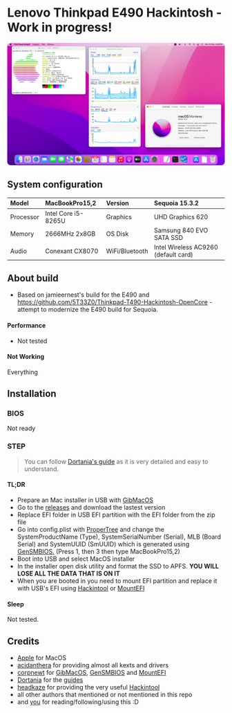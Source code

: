 # Lenovo Thinkpad E490 Hackintosh - Work in progress!
<p>
    <img style="border-radius: 8px" src="Assets/background.png">
</p>

## System configuration

| Model     | MacBookPro15,2      | Version        | Sequoia 15.3.2      |
| :-------- | :------------------ | :------------- | :------------------ |
| Processor | Intel Core i5-8265U | Graphics       | UHD Graphics 620    |
| Memory    | 2666MHz 2x8GB  | OS Disk        | Samsung 840 EVO SATA SSD |
| Audio     | Conexant CX8070     | WiFi/Bluetooth | Intel Wireless AC9260 (default card)|

## About build

- Based on jamieernest's build for the E490 and https://github.com/5T33Z0/Thinkpad-T490-Hackintosh-OpenCore - attempt to modernize the E490 build for Sequoia.

#### Performance

- Not tested

#### Not Working

Everything

## Installation

### BIOS

Not ready

### STEP

> You can follow [Dortania's guide](https://dortania.github.io/OpenCore-Install-Guide/) as it is very detailed and easy to understand.

#### TL;DR

- Prepare an Mac installer in USB with [GibMacOS](https://dortania.github.io/OpenCore-Install-Guide/installer-guide/)
- Go to the [releases](https://github.com/jamieernest/Lenovo-E490-Hackintosh/releases) and download the lastest version
- Replace EFI folder in USB EFI partition with the EFI folder from the zip file
- Go into config.plist with [ProperTree](https://github.com/corpnewt/ProperTree) and change the SystemProductName (Type), SystemSerialNumber (Serial), MLB (Board Serial) and SystemUUID (SmUUID) which is generated using [GenSMBIOS.](https://github.com/corpnewt/GenSMBIOS) (Press 1, then 3 then type MacBookPro15,2)
- Boot into USB and select MacOS installer
- In the installer open disk utility and format the SSD to APFS. <strong>YOU WILL LOSE ALL THE DATA THAT IS ON IT</strong> 
- When you are booted in you need to mount EFI partition and replace it with USB's EFI using [Hackintool](https://github.com/headkaze/Hackintool/releases) or [MountEFI](https://github.com/corpnewt/MountEFI)

#### Sleep

Not tested.

## Credits

- [Apple](https://apple.com/) for MacOS
- [acidanthera](https://github.com/acidanthera) for providing almost all kexts and drivers
- [corpnewt](https://github.com/corpnewt) for [GibMacOS](https://github.com/corpnewt/gibMacOS), [GenSMBIOS](https://github.com/corpnewt/GenSMBIOS) and [MountEFI](https://github.com/corpnewt/MountEFI)
- [Dortania](https://github.com/dortania) for the [guides](https://dortania.github.io/OpenCore-Install-Guide/)
- [headkaze](https://github.com/headkaze) for providing the very useful [Hackintool](https://github.com/headkaze/Hackintool/releases)
- all other authors that mentioned or not mentioned in this repo
-  and [you](https://cdn.weeb.sh/images/rJl3BcTuG.gif) for reading/following/using this :D
